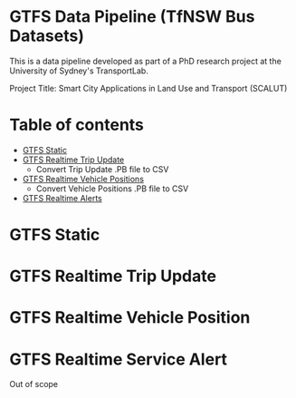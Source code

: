 # GTFS Data Pipeline (TfNSW Bus Datasets)

This is a data pipeline developed as part of a PhD research project at the University of Sydney's TransportLab.

Project Title: Smart City Applications in Land Use and Transport (SCALUT)

# Table of contents
* [GTFS Static](#gtfs-static)
* [GTFS Realtime Trip Update](#gtfs-realtime-trip-update)
  - Convert Trip Update .PB file to CSV
* [GTFS Realtime Vehicle Positions](#gtfs-realtime-vehicle-positions)
  - Convert Vehicle Positions .PB file to CSV
* [GTFS Realtime Alerts](#gtfs-realtime-alerts)

# GTFS Static

# GTFS Realtime Trip Update

# GTFS Realtime Vehicle Position

# GTFS Realtime Service Alert
Out of scope





